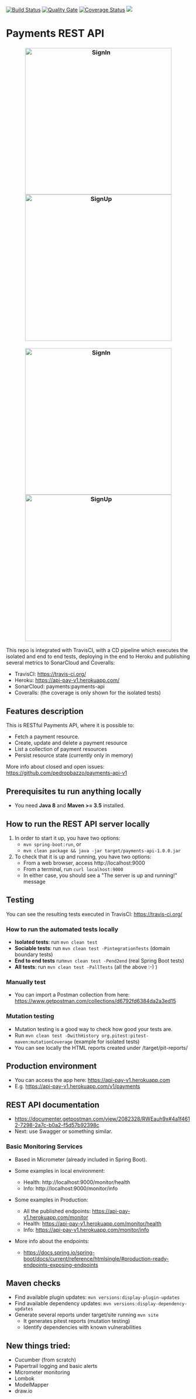 [![Build Status](https://travis-ci.org/islomar/payments-api.svg)](https://travis-ci.org/islomar/payments-api)
[![Quality Gate](https://sonarcloud.io/api/project_badges/measure?project=com.islomar.payments%3Apayments-api&metric=alert_status)](https://sonarcloud.io/dashboard/index/com.islomar.payments:payments-api)
[![Coverage Status](https://coveralls.io/repos/islomar/payments-api/badge.svg?branch=master&service=github)](https://coveralls.io/github/islomar/payments-api?branch=master)
<img src="http://validator.swagger.io/validator?url=https://raw.githubusercontent.com/islomar/payments-api/master/openapi/payments-api.yaml">

# Payments REST API

<h3 align="center">
    <img alt="SignIn" title="#logo" width="400px" src="https://raw.githubusercontent.com/pedropbazzo/payments-api-v1/master/CD%20Infrastructure%20Diagram-1.jpg">
    <img alt="SignUp" title="#logo" width="400px" src="https://raw.githubusercontent.com/pedropbazzo/payments-api-v1/master/Components%20Diagram-1.jpg">
      <br><br>
     <img alt="SignIn" title="#logo" width="400px" src="https://raw.githubusercontent.com/pedropbazzo/payments-api-v1/master/Create%20Payment%20Sequence%20Diagram-1.jpg">
    <img alt="SignUp" title="#logo" width="400px" src="https://raw.githubusercontent.com/pedropbazzo/payments-api-v1/master/Use%20Case%20Diagrams-1.jpg">
</h3>



This repo is integrated with TravisCI, with a CD pipeline which executes the isolated and end to end tests, deploying in the end to Heroku and publishing several metrics to SonarCloud and Coveralls:

* TravisCI: https://travis-ci.org/
* Heroku: https://api-pay-v1.herokuapp.com/
* SonarCloud: payments:payments-api
* Coveralls: (the coverage is only shown for the isolated tests)

## Features description
This is RESTful Payments API, where it is possible to:
* Fetch	a payment resource.	
* Create, update and delete	a payment resource
* List a collection of payment resources
* Persist resource state (currently only in memory)	

More info about closed and open issues: https://github.com/pedropbazzo/payments-api-v1


## Prerequisites tu run anything locally
* You need **Java 8** and **Maven >= 3.5** installed.


## How to run the REST API server locally
1. In order to start it up, you have two options:
    * `mvn spring-boot:run`, or
    * `mvn clean package && java -jar target/payments-api-1.0.0.jar`
2. To check that it is up and running, you have two options:
    * From a web browser, access http://localhost:9000
    * From a terminal, run `curl localhost:9000`
    * In either case, you should see a "The server is up and running!" message


## Testing
You can see the resulting tests executed in TravisCI: https://travis-ci.org/

### How to run the automated tests locally
* **Isolated tests**: run `mvn clean test`
* **Sociable tests**: run `mvn clean test -PintegrationTests` (domain boundary tests)
* **End to end tests** run`mvn clean test -Pend2end` (real Spring Boot tests)
* **All tests**: run `mvn clean test -PallTests` (all the above :-) )

### Manually test
* You can import a Postman collection from here: https://www.getpostman.com/collections/d6792fd6384da2a3ed15

### Mutation testing
* Mutation testing is a good way to check how good your tests are.
* Run `mvn clean test -DwithHistory org.pitest:pitest-maven:mutationCoverage` (example for isolated tests)
* You can see locally the HTML reports created under /target/pit-reports/<timestamp>


## Production environment
* You can access the app here: https://api-pay-v1.herokuapp.com
* E.g. https://api-pay-v1.herokuapp.com/v1/payments

## REST API documentation
* https://documenter.getpostman.com/view/2082328/RWEauh9x#4a1f4612-7298-2a7c-b0a2-f5d57b92398c
* Next: use Swagger or something similar.

### Basic Monitoring Services
* Based in Micrometer (already included in Spring Boot).
* Some examples in local environment:
    * Health:   http://localhost:9000/monitor/health
    * Info:     http://localhost:9000/monitor/info
* Some examples in Production:
    * All the published endpoints: https://api-pay-v1.herokuapp.com/monitor
    * Health:   https://api-pay-v1.herokuapp.com/monitor/health
    * Info:     https://api-pay-v1.herokuapp.com/monitor/info
 
* More info about the endpoints:
    * https://docs.spring.io/spring-boot/docs/current/reference/htmlsingle/#production-ready-endpoints-exposing-endpoints


## Maven checks
* Find available plugin updates: `mvn versions:display-plugin-updates`
* Find available dependency updates: `mvn versions:display-dependency-updates`
* Generate several reports under target/site running `mvn site`
    * It generates pitest reports (mutation testing)
    * Identify dependencies with known vulnerabilities

## New things tried:
* Cucumber (from scratch)
* Papertrail logging and basic alerts
* Micrometer monitoring
* Lombok
* ModelMapper
* draw.io
